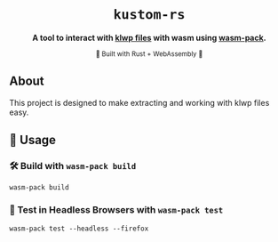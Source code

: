 

<div align="center">

  <h1><code>kustom-rs</code></h1>

  <strong>A tool to interact with <a href="https://kustom.rocks">klwp files</a> with wasm using <a href="https://github.com/rustwasm/wasm-pack">wasm-pack</a>.</strong>

  <sub>🦀 Built with Rust + WebAssembly 🦀</sub>
</div>

## About

This project is designed to make extracting and working with klwp files easy.

## 🚴 Usage

### 🛠️ Build with `wasm-pack build`

```
wasm-pack build
```

### 🔬 Test in Headless Browsers with `wasm-pack test`

```
wasm-pack test --headless --firefox
```